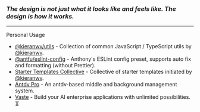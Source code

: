 ### _The design is not just what it looks like and feels like. The design is how it works._

<hr />

Personal Usage 

- [@kieranwv/utils](https://github.com/kieranwv/utils) - Collection of common JavaScript / TypeScript utils by [@kieranwv](https://github.com/kieranwv).
- [@antfu/eslint-config](https://github.com/antfu/eslint-config) - Anthony's ESLint config preset, supports auto fix and formatting (without Prettier).
- [Starter Templates Collective](https://github.com/starter-collective) - Collective of starter templates initiated by [@kieranwv](https://github.com/kieranwv).
- [Antdv Pro](https://github.com/antdv-pro) - An antdv-based middle and background management system.
- [Vaste](https://github.com/vaste-dev) - Build your AI enterprise applications with unlimited possibilities. ⏳
